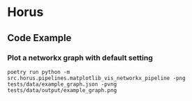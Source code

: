 # Horus

## Code Example

### Plot a networkx graph with default setting

```console
poetry run python -m src.horus.pipelines.matplotlib_vis_networkx_pipeline -png tests/data/example_graph.json -pvng tests/data/output/example_graph.png
```
